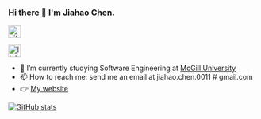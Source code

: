 ### Hi there 👋 I'm Jiahao Chen.

[<img src='https://cdn.jsdelivr.net/npm/simple-icons@3.0.1/icons/github.svg' alt='github' height='25'>](https://github.com/jiahao-c/) 

[<img src='https://cdn.jsdelivr.net/npm/simple-icons@3.0.1/icons/linkedin.svg' alt='linkedin' height='25'>](https://www.linkedin.com/in/jiahao-chen-0011/)  

- 🌱 I’m currently studying Software Engineering at [McGill University](https://mcgill.ca)  
- 📫 How to reach me: send me an email at jiahao.chen.0011 # gmail.com
- 👉 [My website](https://jiahao-chen.web.app/)

[![GitHub stats](https://github-readme-stats.vercel.app/api?username=jiahao-c&show_icons=true)  ](https://github.com/jiahao-c/)

<!--
**jiahao-c/jiahao-c** is a ✨ _special_ ✨ repository because its `README.md` (this file) appears on your GitHub profile.

Here are some ideas to get you started:

- 🔭 I’m currently working on ...
- 🌱 I’m currently learning ...
- 👯 I’m looking to collaborate on ...
- 🤔 I’m looking for help with ...
- 💬 Ask me about ...
- 📫 How to reach me: ...
- 😄 Pronouns: ...
- ⚡ Fun fact: ...
-->
